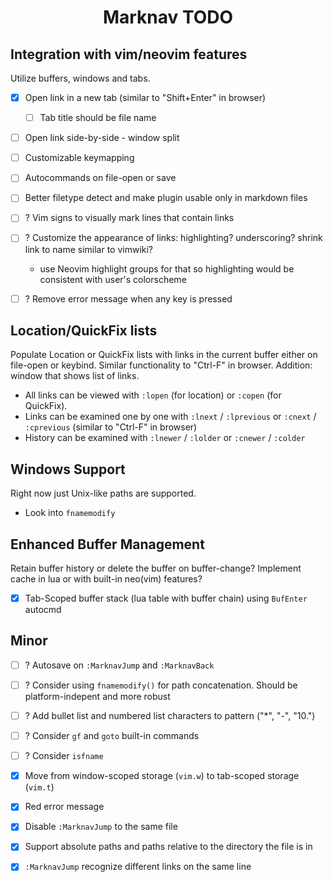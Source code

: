 <div align="center">

# Marknav TODO

</div>

## Integration with vim/neovim features

Utilize buffers, windows and tabs.

- [x] Open link in a new tab (similar to "Shift+Enter" in browser)
    * [ ] Tab title should be file name
- [ ] Open link side-by-side - window split
- [ ] Customizable keymapping
- [ ] Autocommands on file-open or save
- [ ] Better filetype detect and make plugin usable only in markdown files

- [ ] ? Vim signs to visually mark lines that contain links
- [ ] ? Customize the appearance of links: highlighting? underscoring? shrink link to name similar to vimwiki?
    * use Neovim highlight groups for that so highlighting would be consistent with user's colorscheme
- [ ] ? Remove error message when any key is pressed

## Location/QuickFix lists

Populate Location or QuickFix lists with links in the current buffer either on file-open or keybind.
Similar functionality to "Ctrl-F" in browser. Addition: window that shows list of links.

- All links can be viewed with `:lopen` (for location) or `:copen` (for QuickFix).
- Links can be examined one by one with `:lnext` / `:lprevious` or `:cnext` / `:cprevious` (similar to "Ctrl-F" in browser)
- History can be examined with `:lnewer` / `:lolder` or `:cnewer` / `:colder`

## Windows Support

Right now just Unix-like paths are supported.

- Look into `fnamemodify`

## Enhanced Buffer Management

Retain buffer history or delete the buffer on buffer-change?
Implement cache in lua or with built-in neo(vim) features?

- [x] Tab-Scoped buffer stack (lua table with buffer chain) using `BufEnter` autocmd

## Minor

- [ ] ? Autosave on `:MarknavJump` and `:MarknavBack`
- [ ] ? Consider using `fnamemodify()` for path concatenation. Should be platform-indepent and more robust
- [ ] ? Add bullet list and numbered list characters to pattern ("*", "-", "10.")
- [ ] ? Consider `gf` and `goto` built-in commands
- [ ] ? Consider `isfname`

- [x] Move from window-scoped storage (`vim.w`) to tab-scoped storage (`vim.t`)
- [x] Red error message
- [x] Disable `:MarknavJump` to the same file
- [x] Support absolute paths and paths relative to the directory the file is in
- [x] `:MarknavJump` recognize different links on the same line

